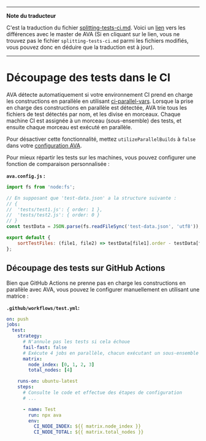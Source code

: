 ___
**Note du traducteur**

C'est la traduction du fichier [splitting-tests-ci.md](https://github.com/avajs/ava/blob/main/docs/recipes/splitting-tests-ci.md). Voici un [lien](https://github.com/avajs/ava/compare/c299fdb425c7078a098e26d5fbe95b09d7320343...main#diff-e73642919435e90af62b7d834d4596d2552c29f2f783035c2b43556ad87bf454) vers les différences avec le master de AVA (Si en cliquant sur le lien, vous ne trouvez pas le fichier `splitting-tests-ci.md` parmi les fichiers modifiés, vous pouvez donc en déduire que la traduction est à jour).
___
# Découpage des tests dans le CI

AVA détecte automatiquement si votre environnement CI prend en charge les constructions en parallèle en utilisant [ci-parallel-vars](https://www.npmjs.com/package/ci-parallel-vars). Lorsque la prise en charge des constructions en parallèle est détectée, AVA trie tous les fichiers de test détectés par nom, et les divise en morceaux. Chaque machine CI est assignée à un morceau (sous-ensemble) des tests, et ensuite chaque morceau est exécuté en parallèle.

Pour désactiver cette fonctionnalité, mettez `utilizeParallelBuilds` à `false` dans votre [configuration AVA](/docs/06-configuration.md#options).

Pour mieux répartir les tests sur les machines, vous pouvez configurer une fonction de comparaison personnalisée :

**`ava.config.js` :**

```js
import fs from 'node:fs';

// En supposant que 'test-data.json' a la structure suivante :
// {
// 	'tests/test1.js': { order: 1 },
// 	'tests/test2.js': { order: 0 }
// }
const testData = JSON.parse(fs.readFileSync('test-data.json', 'utf8'));

export default {
	sortTestFiles: (file1, file2) => testData[file1].order - testData[file2].order,
};
```

## Découpage des tests sur GitHub Actions

Bien que GitHub Actions ne prenne pas en charge les constructions en parallèle avec AVA, vous pouvez le configurer manuellement en utilisant une matrice :

**`.github/workflows/test.yml`:**

```yml
on: push
jobs:
  test:
    strategy:
      # N'annule pas les tests si cela échoue
      fail-fast: false
      # Exécute 4 jobs en parallèle, chacun exécutant un sous-ensemble de la totalité des tests
      matrix:
        node_index: [0, 1, 2, 3]
        total_nodes: [4]

    runs-on: ubuntu-latest
    steps:
      # Consulte le code et effectue des étapes de configuration
      # ...

      - name: Test
        run: npx ava
        env:
          CI_NODE_INDEX: ${{ matrix.node_index }}
          CI_NODE_TOTAL: ${{ matrix.total_nodes }}
```
